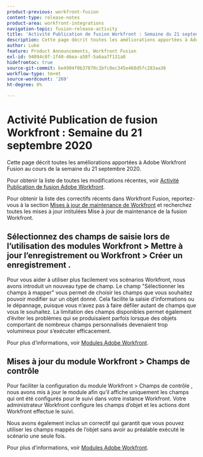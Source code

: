 ```yaml
---
product-previous: workfront-fusion
content-type: release-notes
product-area: workfront-integrations
navigation-topic: fusion-release-activity
title: 'Activité Publication de fusion Workfront : Semaine du 21 septembre 2020'''
description: Cette page décrit toutes les améliorations apportées à Adobe Workfront Fusion au cours de la semaine du 21 septembre 2020.
author: Luke
feature: Product Announcements, Workfront Fusion
exl-id: 94094c0f-1f40-46ea-a58f-5a6aa7f131a8
hidefromtoc: true
source-git-commit: be4904f0b37870c1bfc8ec345e468d5fc283aa36
workflow-type: tm+mt
source-wordcount: '269'
ht-degree: 0%

---
```


# Activité Publication de fusion Workfront : Semaine du 21 septembre 2020

Cette page décrit toutes les améliorations apportées à Adobe Workfront Fusion au cours de la semaine du 21 septembre 2020.

Pour obtenir la liste de toutes les modifications récentes, voir [Activité Publication de fusion Adobe Workfront](../../../../../product-announcements/product-releases/fusion-release-activity/fusion-release-activity.md).

Pour obtenir la liste des correctifs récents dans Workfront Fusion, reportez-vous à la section [Mises à jour de maintenance de Workfront](https://one.workfront.com/s/article/Workfront-Maintenance-Updates-1882317350) et recherchez toutes les mises à jour intitulées Mise à jour de maintenance de la fusion Workfront.

## Sélectionnez des champs de saisie lors de l’utilisation des modules Workfront > Mettre à jour l’enregistrement ou Workfront > Créer un enregistrement .

Pour vous aider à utiliser plus facilement vos scénarios Workfront, nous avons introduit un nouveau type de champ. Le champ &quot;Sélectionner les champs à mapper&quot; vous permet de choisir les champs que vous souhaitez pouvoir modifier sur un objet donné. Cela facilite la saisie d’informations ou le dépannage, puisque vous n’avez pas à faire défiler autant de champs que vous le souhaitez. La limitation des champs disponibles permet également d’éviter les problèmes qui se produisaient parfois lorsque des objets comportant de nombreux champs personnalisés devenaient trop volumineux pour s’exécuter efficacement.

Pour plus d’informations, voir [Modules Adobe Workfront](../../../../../workfront-fusion/apps-and-their-modules/workfront-modules.md).

## Mises à jour du module Workfront > Champs de contrôle

Pour faciliter la configuration du module Workfront > Champs de contrôle , nous avons mis à jour le module afin qu’il affiche uniquement les champs qui ont été configurés pour le suivi dans votre instance Workfront. Votre administrateur Workfront configure les champs d’objet et les actions dont Workfront effectue le suivi.

Nous avons également inclus un correctif qui garantit que vous pouvez utiliser les champs mappés de l’objet sans avoir au préalable exécuté le scénario une seule fois.

Pour plus d’informations, voir [Modules Adobe Workfront](../../../../../workfront-fusion/apps-and-their-modules/workfront-modules.md).
